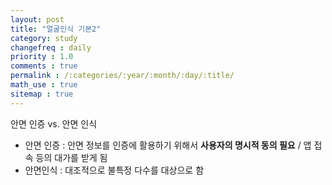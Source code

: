 ```yaml
---
layout: post
title: "얼굴인식 기본2"
category: study
changefreq : daily
priority : 1.0
comments : true
permalink : /:categories/:year/:month/:day/:title/
math_use : true
sitemap : true
---
```




안면 인증 vs. 안면 인식

- 안면 인증 : 안면 정보를 인증에 활용하기 위해서 **사용자의 명시적 동의 필요** / 앱 접속 등의 대가를 받게 됨
- 안면인식 : 대조적으로 불특정 다수를 대상으로 함
